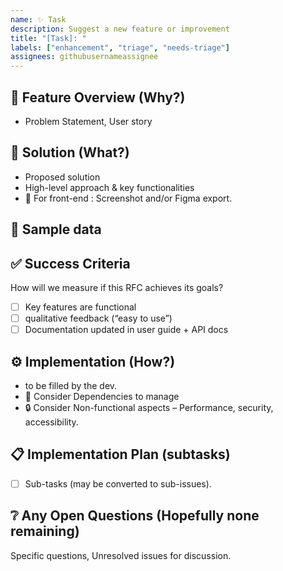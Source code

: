 ```yaml
---
name: ✨ Task
description: Suggest a new feature or improvement
title: "[Task]: "
labels: ["enhancement", "triage", "needs-triage"]
assignees: githubusernameassignee
---
```


## 🎯 Feature Overview (Why?)

- Problem Statement, User story

## 🧩 Solution (What?)

- Proposed solution
- High-level approach & key functionalities
- 🎨 For front-end : Screenshot and/or Figma export.

## 💾 Sample data

## ✅ Success Criteria

How will we measure if this RFC achieves its goals?

- [ ] Key features are functional
- [ ] qualitative feedback (“easy to use”)
- [ ] Documentation updated in user guide + API docs

## ⚙️ Implementation (How?)

- to be filled by the dev.
- 🔗 Consider Dependencies to manage
- 🔒 Consider Non-functional aspects – Performance, security, accessibility.

## 📋 Implementation Plan (subtasks)

- [ ] Sub-tasks (may be converted to sub-issues).

## ❔ Any Open Questions (Hopefully none remaining)

Specific questions, Unresolved issues for discussion.

